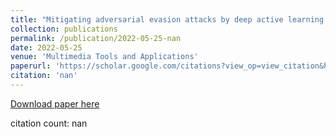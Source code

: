 ```yaml
---
title: "Mitigating adversarial evasion attacks by deep active learning for medical image classification"
collection: publications
permalink: /publication/2022-05-25-nan
date: 2022-05-25
venue: 'Multimedia Tools and Applications'
paperurl: 'https://scholar.google.com/citations?view_op=view_citation&hl=en&user=CCckbEUAAAAJ&cstart=20&pagesize=80&citation_for_view=CCckbEUAAAAJ:gKiMpY-AVTkC'
citation: 'nan'
---
```

[Download paper here](https://scholar.google.com/citations?view_op=view_citation&hl=en&user=CCckbEUAAAAJ&cstart=20&pagesize=80&citation_for_view=CCckbEUAAAAJ:gKiMpY-AVTkC)

citation count: nan
